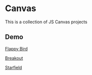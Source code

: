 # Canvas

This is a collection of JS Canvas projects

## Demo
[Flappy Bird](https://htmlpreview.github.io/?https://github.com/yuki0418/Canvas/blob/main/flappy-bird/flappy-bird.html)

[Breakout](https://htmlpreview.github.io/?https://github.com/yuki0418/Canvas/blob/main/breakout/breakout.html)

[Starfield](https://htmlpreview.github.io/?https://github.com/yuki0418/Canvas/blob/main/starfield/index.html)
